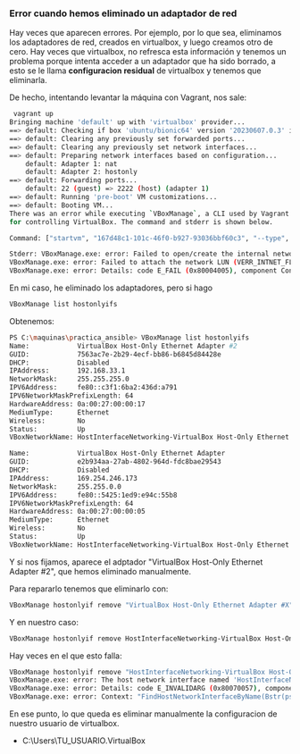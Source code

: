 ### Error cuando hemos eliminado un adaptador de red
Hay veces que aparecen errores. Por ejemplo, por lo que sea, eliminamos los adaptadores de red, creados en virtualbox, y luego creamos otro de cero. Hay veces que virtualbox, no refresca esta información y tenemos un problema porque intenta acceder a un adaptador que ha sido borrado, a esto se le llama **configuracion residual** de virtualbox y tenemos que eliminarla.

De hecho, intentando levantar la máquina con Vagrant, nos sale:
```bash
 vagrant up
Bringing machine 'default' up with 'virtualbox' provider...
==> default: Checking if box 'ubuntu/bionic64' version '20230607.0.3' is up to date...
==> default: Clearing any previously set forwarded ports...
==> default: Clearing any previously set network interfaces...
==> default: Preparing network interfaces based on configuration...
    default: Adapter 1: nat
    default: Adapter 2: hostonly
==> default: Forwarding ports...
    default: 22 (guest) => 2222 (host) (adapter 1)
==> default: Running 'pre-boot' VM customizations...
==> default: Booting VM...
There was an error while executing `VBoxManage`, a CLI used by Vagrant
for controlling VirtualBox. The command and stderr is shown below.

Command: ["startvm", "167d48c1-101c-46f0-b927-93036bbf60c3", "--type", "headless"]

Stderr: VBoxManage.exe: error: Failed to open/create the internal network 'HostInterfaceNetworking-VirtualBox Host-Only Ethernet Adapter #2' (VERR_INTNET_FLT_IF_NOT_FOUND).
VBoxManage.exe: error: Failed to attach the network LUN (VERR_INTNET_FLT_IF_NOT_FOUND)
VBoxManage.exe: error: Details: code E_FAIL (0x80004005), component ConsoleWrap, interface IConsole
```


En mi caso, he eliminado los adaptadores, pero si hago 


```bash
VBoxManage list hostonlyifs
```

Obtenemos:

```bash
PS C:\maquinas\practica_ansible> VBoxManage list hostonlyifs
Name:            VirtualBox Host-Only Ethernet Adapter #2
GUID:            7563ac7e-2b29-4ecf-bb86-b6845d84428e
DHCP:            Disabled
IPAddress:       192.168.33.1
NetworkMask:     255.255.255.0
IPV6Address:     fe80::c3f1:6ba2:436d:a791
IPV6NetworkMaskPrefixLength: 64
HardwareAddress: 0a:00:27:00:00:17
MediumType:      Ethernet
Wireless:        No
Status:          Up
VBoxNetworkName: HostInterfaceNetworking-VirtualBox Host-Only Ethernet Adapter #2

Name:            VirtualBox Host-Only Ethernet Adapter
GUID:            e2b934aa-27ab-4802-964d-fdc8bae29543
DHCP:            Disabled
IPAddress:       169.254.246.173
NetworkMask:     255.255.0.0
IPV6Address:     fe80::5425:1ed9:e94c:55b8
IPV6NetworkMaskPrefixLength: 64
HardwareAddress: 0a:00:27:00:00:05
MediumType:      Ethernet
Wireless:        No
Status:          Up
VBoxNetworkName: HostInterfaceNetworking-VirtualBox Host-Only Ethernet Adapter
```

Y si nos fijamos, aparece el adptador "VirtualBox Host-Only Ethernet Adapter #2", que hemos eliminado manualmente.

Para repararlo tenemos que eliminarlo con: 

```bash
VBoxManage hostonlyif remove "VirtualBox Host-Only Ethernet Adapter #X"


```

Y en nuestro caso:

```bash
VBoxManage hostonlyif remove HostInterfaceNetworking-VirtualBox Host-Only Ethernet Adapter #2
```

Hay veces en el que esto falla:

```bash
VBoxManage hostonlyif remove "HostInterfaceNetworking-VirtualBox Host-Only Ethernet Adapter #2"
VBoxManage.exe: error: The host network interface named 'HostInterfaceNetworking-VirtualBox Host-Only Ethernet Adapter #2' could not be found
VBoxManage.exe: error: Details: code E_INVALIDARG (0x80070057), component HostWrap, interface IHost, callee IUnknown
VBoxManage.exe: error: Context: "FindHostNetworkInterfaceByName(Bstr(pszName).raw(), hif.asOutParam())" at line 150 of file VBoxManageHostonly.cpp
```

En ese punto, lo que queda es eliminar manualmente la configuracion de nuestro usuario de virtualbox.

- C:\Users\TU_USUARIO\.VirtualBox



